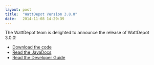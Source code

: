 ```yaml
---
layout: post
title:  "WattDepot Version 3.0.0"
date:   2014-11-08 14:29:39
---
```


The WattDepot team is delighted to announce the release of WattDepot 3.0.0!

  * [Download the code](https://github.com/wattdepot/wattdepot/releases/tag/3.0.0)
  * [Read the JavaDocs](http://wattdepot.org/wattdepot/javadoc/latest/)
  * [Read the Developer Guide](http://wattdepot.org/developerguide/developerguide.html)